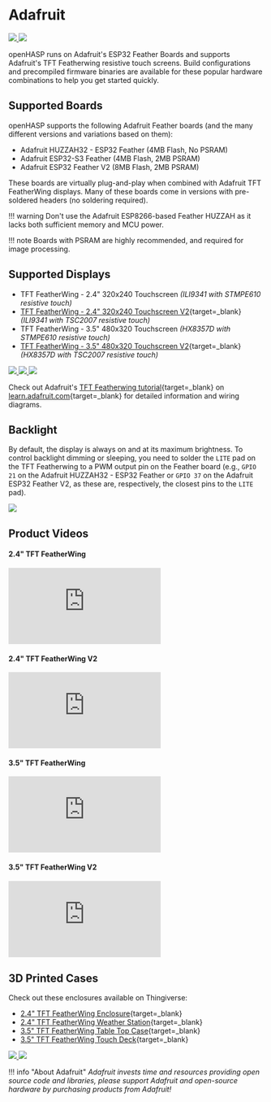 # Adafruit

<div class="row justify-content-center">
  <a href="../images/featherwing24.png" data-toggle="lightbox" data-gallery="example-gallery" class="col-sm-6" data-title="<a href='https://learn.adafruit.com/3d-printed-case-for-adafruit-feather/tft-feather-wing' target='_blank'>Adafruit Featherwing 2.4&quot;</a>" data-footer="Original image by <a href='https://learn.adafruit.com/assets/40718' target='_blank'>Ruiz Brothers</a> - LICENSE: <a href='https://creativecommons.org/licenses/by-sa/3.0/' target='_blank'>Attribution-ShareAlike Creative Commons</a>">
    <img src="../images/featherwing24.png" class="img-fluid">
  </a>
  <a href="../images/featherwing35.jpg" data-toggle="lightbox" data-gallery="example-gallery" class="col-sm-6" data-title="<a href='https://learn.adafruit.com/touch-deck-diy-tft-customized-control-pad/assemble-the-touch-deck' target='_blank'>Adafruit Featherwing 3.5&quot;</a>" data-footer="Original image by <a href='https://learn.adafruit.com/assets/100822' target='_blank'>John Park</a> - LICENSE: <a href='http://creativecommons.org/licenses/by-nc-sa/3.0/' target='_blank'>Attribution-NonCommercial-ShareAlike Creative Commons</a>">
    <img src="../images/featherwing35.jpg" class="img-fluid">
  </a>
</div>

openHASP runs on Adafruit's ESP32 Feather Boards and supports Adafruit's TFT Featherwing resistive touch screens. Build configurations and precompiled firmware binaries are available for these popular hardware combinations to help you get started quickly.

## Supported Boards

openHASP supports the following Adafruit Feather boards (and the many different versions and variations based on them):

- Adafruit HUZZAH32 - ESP32 Feather (4MB Flash, No PSRAM)
- Adafruit ESP32-S3 Feather (4MB Flash, 2MB PSRAM)
- Adafruit ESP32 Feather V2 (8MB Flash, 2MB PSRAM)

These boards are virtually plug-and-play when combined with Adafruit TFT FeatherWing displays. Many of these boards come in versions with pre-soldered headers (no soldering required).

!!! warning
    Don't use the Adafruit ESP8266-based Feather HUZZAH as it lacks both sufficient memory and MCU power.

!!! note
    Boards with PSRAM are highly recommended, and required for image processing.

## Supported Displays

- TFT FeatherWing - 2.4" 320x240 Touchscreen *(ILI9341 with STMPE610 resistive touch)*
- [TFT FeatherWing - 2.4" 320x240 Touchscreen V2](https://www.adafruit.com/product/3315){target=_blank} *(ILI9341 with TSC2007 resistive touch)*
- TFT FeatherWing - 3.5" 480x320 Touchscreen *(HX8357D with STMPE610 resistive touch)*
- [TFT FeatherWing - 3.5" 480x320 Touchscreen V2](https://www.adafruit.com/product/3651){target=_blank} *(HX8357D with TSC2007 resistive touch)*

<div class="row justify-content-center">
  <a href="../images/feather_3405_iso_ORIG.jpg" data-toggle="lightbox" data-gallery="example-gallery" class="col-sm-4" data-title="<a href='https://learn.adafruit.com/3d-printed-case-for-adafruit-feather/tft-feather-wing' target='_blank'>TFT Feather Wing Enclosure</a>" data-footer="Original image by <a href='https://learn.adafruit.com/users/adafruit2' target='_blank'>lady ada</a> - All rights reserved">
   <img src="../images/feather_3405_iso_ORIG.jpg" class="img-fluid">
  </a>
  <a href="../images/feather_3591_iso_ORIG.jpg" data-toggle="lightbox" data-gallery="example-gallery" class="col-sm-4" data-title="<a href='https://learn.adafruit.com/3d-printed-case-for-adafruit-feather/tft-feather-wing' target='_blank'>TFT Feather Wing Enclosure</a>" data-footer="Original image by <a href='https://learn.adafruit.com/users/adafruit2' target='_blank'>lady ada</a> - All rights reserved">
    <img src="../images/feather_3591_iso_ORIG.jpg" class="img-fluid">
  </a>
  <a href="../images/feather_3619_iso_ORIG.jpg" data-toggle="lightbox" data-gallery="example-gallery" class="col-sm-4" data-title="<a href='https://learn.adafruit.com/3d-printed-case-for-adafruit-feather/tft-feather-wing' target='_blank'>TFT Feather Wing Enclosure</a>" data-footer="Original image by <a href='https://learn.adafruit.com/users/adafruit2' target='_blank'>lady ada</a> - All rights reserved">
    <img src="../images/feather_3619_iso_ORIG.jpg" class="img-fluid">
  </a>
</div>

Check out Adafruit's [TFT Featherwing tutorial](https://learn.adafruit.com/adafruit-2-4-tft-touch-screen-featherwing){target=_blank} on [learn.adafruit.com](https://learn.adafruit.com/){target=_blank} for detailed information and wiring diagrams.

## Backlight

By default, the display is always on and at its maximum brightness. To control backlight dimming or sleeping, you need to solder the `LITE` pad on the TFT Featherwing to a PWM output pin on the Feather board (e.g., `GPIO 21` on the Adafruit HUZZAH32 - ESP32 Feather or `GPIO 37` on the Adafruit ESP32 Feather V2, as these are, respectively, the closest pins to the `LITE` pad).

<div class="row justify-content-center">
  <a href="../images/featherwing35-backlight.png" data-toggle="lightbox" data-gallery="example-gallery" class="col-sm-8" data-title="Backlight Control" data-footer="Original image by altersis">
    <img src="../images/featherwing35-backlight.png" class="img-fluid">
  </a>
</div>

## Product Videos

#### 2.4" TFT FeatherWing

<div class="embed-responsive embed-responsive-16by9" style="max-width:560px; margin:auto;">
  <iframe title="YouTube video player" src="https://www.youtube.com/embed/0JUA1IHCI-o?start=630&end=0&rel=0&controls=1" class="embed-responsive-item" frameborder="0" allow="accelerometer; clipboard-write; encrypted-media; gyroscope; picture-in-picture" allowfullscreen></iframe>
</div>

#### 2.4" TFT FeatherWing V2

<div class="embed-responsive embed-responsive-16by9" style="max-width:560px; margin:auto;">
  <iframe src="https://www.youtube.com/embed/tzbzjBJtPRQ?si=ZMKchMxkdbYuRPEF" title="YouTube video player" frameborder="0" allow="accelerometer; autoplay; clipboard-write; encrypted-media; gyroscope; picture-in-picture; web-share" allowfullscreen></iframe>
</div>

#### 3.5" TFT FeatherWing

<div class="embed-responsive embed-responsive-16by9" style="max-width:560px; margin:auto;">
  <iframe title="YouTube video player" src="https://www.youtube.com/embed/Wt_QXeipqpk?start=268&end=0&rel=0&controls=1" class="embed-responsive-item" frameborder="0" allow="accelerometer; clipboard-write; encrypted-media; gyroscope; picture-in-picture" allowfullscreen></iframe>
</div>

#### 3.5" TFT FeatherWing V2

<div class="embed-responsive embed-responsive-16by9" style="max-width:560px; margin:auto;">
  <iframe src="https://www.youtube.com/embed/h3zfPu5WHqk?si=2Q0JnpU36zkOPwuY" title="YouTube video player" frameborder="0" allow="accelerometer; autoplay; clipboard-write; encrypted-media; gyroscope; picture-in-picture; web-share" allowfullscreen></iframe>
</div>

## 3D Printed Cases

Check out these enclosures available on Thingiverse:

- [2.4" TFT FeatherWing Enclosure](https://learn.adafruit.com/3d-printed-case-for-adafruit-feather/tft-feather-wing){target=_blank}
- [2.4" TFT FeatherWing Weather Station](https://www.thingiverse.com/thing:1944905){target=_blank}
- [3.5" TFT FeatherWing Table Top Case](https://www.thingiverse.com/thing:2776163){target=_blank}
- [3.5" TFT FeatherWing Touch Deck](https://www.thingiverse.com/thing:4803265){target=_blank}

<div class="row justify-content-center">
  <a href="../images/3d_printing_done-assembly.gif" data-toggle="lightbox" data-gallery="example-gallery" class="col-sm-4" data-title="<a href='https://learn.adafruit.com/3d-printed-case-for-adafruit-feather/tft-feather-wing' target='_blank'>TFT Feather Wing Enclosure</a>" data-footer="Original image by <a href='https://learn.adafruit.com/assets/40717' target='_blank'>Ruiz Brothers</a> - LICENSE: <a href='https://creativecommons.org/licenses/by-sa/3.0/' target='_blank'>Attribution-ShareAlike Creative Commons</a>">
    <img src="../images/3d_printing_done-assembly.gif" class="img-fluid">
  </a>
  <a href="../images/3d_printing_touchdeck.gif" data-toggle="lightbox" data-gallery="example-gallery" class="col-sm-4" data-title="<a href='https://learn.adafruit.com/touch-deck-diy-tft-customized-control-pad/assemble-the-touch-deck' target='_blank'>Adafruit Featherwing 3.5&quot; Touch Deck</a>" data-footer="Original image by <a href='https://learn.adafruit.com/assets/100924' target='_blank'>John Park</a> - LICENSE: <a href='http://creativecommons.org/licenses/by-nc-sa/3.0/' target='_blank'>Attribution-NonCommercial-ShareAlike Creative Commons</a>">
    <img src="../images/3d_printing_touchdeck.gif" class="img-fluid">
  </a>
</div>


!!! info "About Adafruit"
    *Adafruit invests time and resources providing open source code and libraries,
    please support Adafruit and open-source hardware by purchasing products from Adafruit!*

